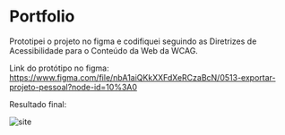 # Portfolio
Prototipei o projeto no figma e codifiquei seguindo as Diretrizes de Acessibilidade para o Conteúdo da Web da WCAG.

Link do protótipo no figma:
https://www.figma.com/file/nbA1aiQKkXXFdXeRCzaBcN/0513-exportar-projeto-pessoal?node-id=10%3A0


Resultado final:


![site](https://user-images.githubusercontent.com/97902364/178329557-4da4f770-0d7b-4e13-abe8-18f5ac6c9089.jpg)
